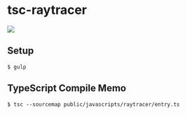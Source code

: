 # tsc-raytracer
<img src="http://cdn-ak.f.st-hatena.com/images/fotolife/t/tyoshikawa1106/20160428/20160428142947.png" />

## Setup
```
$ gulp
```

## TypeScript Compile Memo
```
$ tsc --sourcemap public/javascripts/raytracer/entry.ts
```
